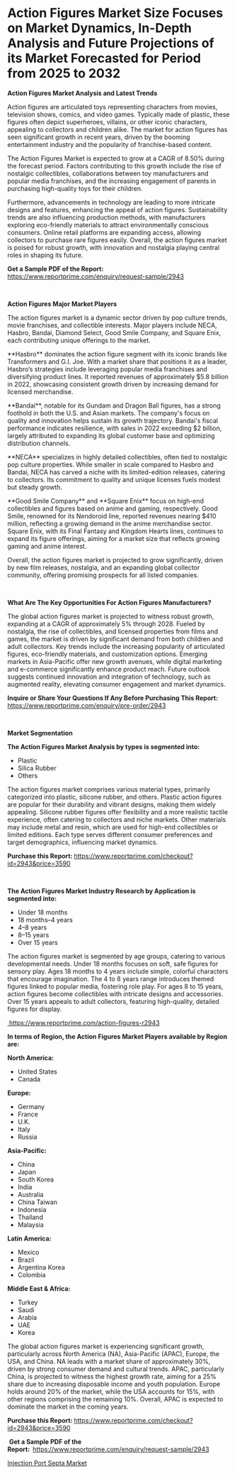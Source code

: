<p><h1>Action Figures Market Size Focuses on Market Dynamics, In-Depth Analysis and Future Projections of its Market Forecasted for Period from 2025 to 2032</h1></p><p><strong>Action Figures Market Analysis and Latest Trends</strong></p>
<p><p>Action figures are articulated toys representing characters from movies, television shows, comics, and video games. Typically made of plastic, these figures often depict superheroes, villains, or other iconic characters, appealing to collectors and children alike. The market for action figures has seen significant growth in recent years, driven by the booming entertainment industry and the popularity of franchise-based content. </p><p>The Action Figures Market is expected to grow at a CAGR of 8.50% during the forecast period. Factors contributing to this growth include the rise of nostalgic collectibles, collaborations between toy manufacturers and popular media franchises, and the increasing engagement of parents in purchasing high-quality toys for their children. </p><p>Furthermore, advancements in technology are leading to more intricate designs and features, enhancing the appeal of action figures. Sustainability trends are also influencing production methods, with manufacturers exploring eco-friendly materials to attract environmentally conscious consumers. Online retail platforms are expanding access, allowing collectors to purchase rare figures easily. Overall, the action figures market is poised for robust growth, with innovation and nostalgia playing central roles in shaping its future.</p></p>
<p><strong>Get a Sample PDF of the Report:&nbsp;</strong> <a href="https://www.reportprime.com/enquiry/request-sample/2943?utm_campaign=2538&utm_medium=2&utm_source=Github&utm_content=ia&utm_term=18032025&utm_id=action-figures">https://www.reportprime.com/enquiry/request-sample/2943</a></p>
<p>&nbsp;</p>
<p><strong>Action Figures Major Market Players</strong></p>
<p><p>The action figures market is a dynamic sector driven by pop culture trends, movie franchises, and collectible interests. Major players include NECA, Hasbro, Bandai, Diamond Select, Good Smile Company, and Square Enix, each contributing unique offerings to the market.</p><p>**Hasbro** dominates the action figure segment with its iconic brands like Transformers and G.I. Joe. With a market share that positions it as a leader, Hasbro’s strategies include leveraging popular media franchises and diversifying product lines. It reported revenues of approximately $5.8 billion in 2022, showcasing consistent growth driven by increasing demand for licensed merchandise.</p><p>**Bandai**, notable for its Gundam and Dragon Ball figures, has a strong foothold in both the U.S. and Asian markets. The company's focus on quality and innovation helps sustain its growth trajectory. Bandai's fiscal performance indicates resilience, with sales in 2022 exceeding $2 billion, largely attributed to expanding its global customer base and optimizing distribution channels.</p><p>**NECA** specializes in highly detailed collectibles, often tied to nostalgic pop culture properties. While smaller in scale compared to Hasbro and Bandai, NECA has carved a niche with its limited-edition releases, catering to collectors. Its commitment to quality and unique licenses fuels modest but steady growth.</p><p>**Good Smile Company** and **Square Enix** focus on high-end collectibles and figures based on anime and gaming, respectively. Good Smile, renowned for its Nendoroid line, reported revenues nearing $410 million, reflecting a growing demand in the anime merchandise sector. Square Enix, with its Final Fantasy and Kingdom Hearts lines, continues to expand its figure offerings, aiming for a market size that reflects growing gaming and anime interest.</p><p>Overall, the action figures market is projected to grow significantly, driven by new film releases, nostalgia, and an expanding global collector community, offering promising prospects for all listed companies.</p></p>
<p>&nbsp;</p>
<p><strong>What Are The Key Opportunities For Action Figures Manufacturers?</strong></p>
<p><p>The global action figures market is projected to witness robust growth, expanding at a CAGR of approximately 5% through 2028. Fueled by nostalgia, the rise of collectibles, and licensed properties from films and games, the market is driven by significant demand from both children and adult collectors. Key trends include the increasing popularity of articulated figures, eco-friendly materials, and customization options. Emerging markets in Asia-Pacific offer new growth avenues, while digital marketing and e-commerce significantly enhance product reach. Future outlook suggests continued innovation and integration of technology, such as augmented reality, elevating consumer engagement and market dynamics.</p></p>
<p><strong>Inquire or Share Your Questions If Any Before Purchasing This Report:</strong> <a href="https://www.reportprime.com/enquiry/pre-order/2943?utm_campaign=2538&utm_medium=2&utm_source=Github&utm_content=ia&utm_term=18032025&utm_id=action-figures">https://www.reportprime.com/enquiry/pre-order/2943</a></p>
<p>&nbsp;</p>
<p><strong>Market Segmentation</strong></p>
<p><strong>The Action Figures Market Analysis by types is segmented into:</strong></p>
<p><ul><li>Plastic</li><li>Silica Rubber</li><li>Others</li></ul></p>
<p><p>The action figures market comprises various material types, primarily categorized into plastic, silicone rubber, and others. Plastic action figures are popular for their durability and vibrant designs, making them widely appealing. Silicone rubber figures offer flexibility and a more realistic tactile experience, often catering to collectors and niche markets. Other materials may include metal and resin, which are used for high-end collectibles or limited editions. Each type serves different consumer preferences and target demographics, influencing market dynamics.</p></p>
<p><strong>Purchase this Report:&nbsp;</strong><a href="https://www.reportprime.com/checkout?id=2943&price=3590&utm_campaign=2538&utm_medium=2&utm_source=Github&utm_content=ia&utm_term=18032025&utm_id=action-figures">https://www.reportprime.com/checkout?id=2943&price=3590</a></p>
<p>&nbsp;</p>
<p><strong>The Action Figures Market Industry Research by Application is segmented into:</strong></p>
<p><ul><li>Under 18 months</li><li>18 months–4 years</li><li>4–8 years</li><li>8–15 years</li><li>Over 15 years</li></ul></p>
<p><p>The action figures market is segmented by age groups, catering to various developmental needs. Under 18 months focuses on soft, safe figures for sensory play. Ages 18 months to 4 years include simple, colorful characters that encourage imagination. The 4 to 8 years range introduces themed figures linked to popular media, fostering role play. For ages 8 to 15 years, action figures become collectibles with intricate designs and accessories. Over 15 years appeals to adult collectors, featuring high-quality, detailed figures for display.</p></p>
<p><a href="https://www.reportprime.com/action-figures-r2943?utm_campaign=2538&utm_medium=2&utm_source=Github&utm_content=ia&utm_term=18032025&utm_id=action-figures">&nbsp;https://www.reportprime.com/action-figures-r2943</a></p>
<p><strong>In terms of Region, the Action Figures Market Players available by Region are:</strong></p>
<p>
    <p> <strong> North America: </strong>
        <ul>
            <li>United States</li>
            <li>Canada</li>
        </ul>
        </p> 
    <p> <strong> Europe: </strong>
        <ul>
            <li>Germany</li>
            <li>France</li>
            <li>U.K.</li>
            <li>Italy</li>
            <li>Russia</li>
        </ul>
        </p> 
    <p> <strong> Asia-Pacific: </strong>
        <ul>
            <li>China</li>
            <li>Japan</li>
            <li>South Korea</li>
            <li>India</li>
            <li>Australia</li>
            <li>China Taiwan</li>
            <li>Indonesia</li>
            <li>Thailand</li>
            <li>Malaysia</li>
        </ul>
        </p> 
    <p> <strong> Latin America: </strong>
        <ul>
            <li>Mexico</li>
            <li>Brazil</li>
            <li>Argentina Korea</li>
            <li>Colombia</li>
        </ul>
        </p> 
    <p> <strong> Middle East & Africa: </strong>
        <ul>
            <li>Turkey</li>
            <li>Saudi</li>
            <li>Arabia</li>
            <li>UAE</li>
            <li>Korea</li>
        </ul>
    </p>
    </p>
<p><p>The global action figures market is experiencing significant growth, particularly across North America (NA), Asia-Pacific (APAC), Europe, the USA, and China. NA leads with a market share of approximately 30%, driven by strong consumer demand and cultural trends. APAC, particularly China, is projected to witness the highest growth rate, aiming for a 25% share due to increasing disposable income and youth population. Europe holds around 20% of the market, while the USA accounts for 15%, with other regions comprising the remaining 10%. Overall, APAC is expected to dominate the market in the coming years.</p></p>
<p><strong>Purchase this Report: </strong><a href="https://www.reportprime.com/checkout?id=2943&price=3590&utm_campaign=2538&utm_medium=2&utm_source=Github&utm_content=ia&utm_term=18032025&utm_id=action-figures">https://www.reportprime.com/checkout?id=2943&price=3590</a></p>
<p>&nbsp;<strong>Get a Sample PDF of the Report:&nbsp;&nbsp;</strong><a href="https://www.reportprime.com/enquiry/request-sample/2943?utm_campaign=2538&utm_medium=2&utm_source=Github&utm_content=ia&utm_term=18032025&utm_id=action-figures">https://www.reportprime.com/enquiry/request-sample/2943</a></p>
<p><strong></strong></p>
<p><p><a href="https://github.com/barnickclara79/Market-Research-Report-List-1/blob/main/injection-port-septa-market.md?utm_campaign=2538&utm_medium=2&utm_source=Github&utm_content=ia&utm_term=18032025&utm_id=action-figures">Injection Port Septa Market</a></p></p>